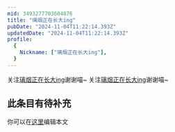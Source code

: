 ```yaml
---
mid: 3493277703604876
title: "璃烟正在长大ing"
pubDate: "2024-11-04T11:22:14.393Z"
updatedDate: "2024-11-04T11:22:14.393Z"
profile:
  {
    Nickname: ["璃烟正在长大ing"],
  }
---
```


关注[璃烟正在长大ing](https://space.bilibili.com/3493277703604876)谢谢喵~ 关注[璃烟正在长大ing](https://space.bilibili.com/3493277703604876)谢谢喵~

## 此条目有待补充
你可以在[这里](https://github.com/Yuhanawa/VTuber.ICU-Content/edit/master/v/璃烟正在长大ing/index.md)编辑本文
